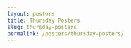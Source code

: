 ```yaml
---
layout: posters
title: Thursday Posters
slug: thursday-posters
permalink: /posters/thursday-posters/
---
```

